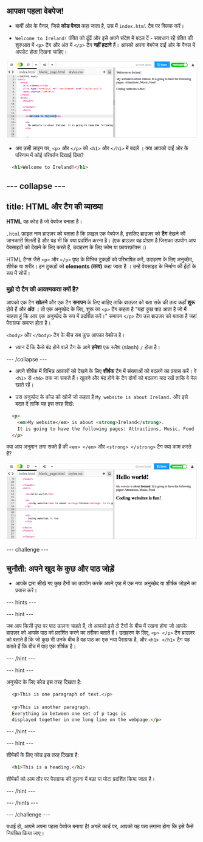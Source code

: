 ## आपका पहला वेबपेज!

- बायीं ओर के पैनल, जिसे **कोड पैनल** कहा जाता है, उस में `index.html` टैब पर क्लिक करें।

- `Welcome to Ireland!` पंक्ति को ढूंढें और इसे अपने संदेश में बदल दें - सावधान रहें पंक्ति की शुरुआत में `<p>` टैग और अंत में `</p>` टैग **नहीं हटाने** हैं। आपको अपना वेबपेज दाईं ओर के पैनल में अपडेट होता दिखना चाहिए।

![HTML अनुच्छेद उदाहरण](images/egFirstHtmlCode.png)

- अब उसी लाइन पर, `<p>` और `</p>` को `<h1>` और `</h1>` में बदलें । क्या आपको दाईं ओर के परिणाम में कोई परिवर्तन दिखाई दिया?

```html
  <h1>Welcome to Ireland!</h1>
```

--- collapse ---
---
title: HTML और टैग की व्याख्या
---

**HTML** वह कोड है जो वेबपेज बनाता है।

`.html` फ़ाइल नाम ब्राउज़र को बताता है कि फ़ाइल एक वेबपेज है, इसलिए ब्राउज़र को **टैग** देखने की जानकारी मिलती है और यह भी कि क्या प्रदर्शित करना है। (एक ब्राउज़र वह प्रोग्राम है जिसका उपयोग आप वेबसाइटों को देखने के लिए करते हैं, उदाहरण के लिए क्रोम या फ़ायरफ़ॉक्स।)

HTML टैग्स जैसे `<p>` और `</p>` पृष्ठ के विभिन्न टुकड़ों को परिभाषित करें, उदाहरण के लिए अनुच्छेद, शीर्षक या शरीर। इन टुकड़ों को **elements (तत्व)** कहा जाता है । उन्हें वेबसाइट के निर्माण की ईंटों के रूप में सोचें।

### मुझे दो टैग की आवश्यकता क्यों है?

आपको एक टैग **खोलने** और एक टैग **समापन** के लिए चाहिए ताकि ब्राउज़र को बता सके की तत्व कहाँ **शुरू** होते हैं और **अंत** । तो एक अनुच्छेद के लिए, शुरू का `<p>` टैग कहता है "यहां कुछ पाठ आता है जो मैं चाहता हूं कि आप एक अनुच्छेद के रूप में प्रदर्शित करें।" समापन `</p>` टैग उस ब्राउज़र को बताता है जहां पैराग्राफ समाप्त होता है।

`<body>` और `</body>` टैग के बीच सब कुछ आपका वेबपेज है।

- ध्यान दें कि कैसे बंद होने वाले टैग के आगे **हमेशा** एक स्लैश (slash) `/` होता है।

--- /collapse ---

- अपने शीर्षक में विभिन्न आकारों को देखने के लिए **शीर्षक** टैग में संख्याओं को बदलने का प्रयास करें। वे `<h1>` से `<h6>` तक जा सकते हैं। खुलने और बंद होने के टैग दोनों को बदलना याद रखें ताकि वे मेल खाते रहें।

- उस अनुच्छेद के कोड को खोजें जो कहता है `My website is about Ireland.` और इसे बदल दें ताकि यह इस तरह दिखे:

```html
  <p>
    <em>My website</em> is about <strong>Ireland</strong>. 
    It is going to have the following pages: Attractions, Music, Food
  </p>
```

क्या आप अनुमान लगा सक्ते हैं की `<em> </em>` और `<strong> </strong>` टैग क्या काम करते हैं?

![HTML टैग्स का उदाहरण](images/egFirstTags.png)

--- challenge ---

## चुनौती: अपने खुद के कुछ और पाठ जोड़ें

- आपके द्वारा सीखे गए कुछ टैगों का उपयोग करके अपने पृष्ठ में एक नया अनुच्छेद या शीर्षक जोड़ने का प्रयास करें।

--- hints ---


--- hint ---

जब आप किसी पृष्ठ पर पाठ डालना चाहते हैं, तो आपको इसे दो टैगों के बीच में रखना होगा जो आपके ब्राउज़र को आपके पाठ को प्रदर्शित करने का तरीका बताते हैं। उदाहरण के लिए, `<p> </p>` टैग ब्राउज़र को बताते हैं कि जो कुछ भी उनके बीच है वह पाठ का एक नया पैराग्राफ है, और `<h1> </h1>` टैग यह बताते हैं कि बीच में पाठ एक शीर्षक है।

--- /hint ---

--- hint ---

अनुच्छेद के लिए कोड इस तरह दिखता है:

```html
  <p>This is one paragraph of text.</p>

  <p>This is another paragraph.
  Everything in between one set of p tags is 
  displayed together in one long line on the webpage.</p>
```

--- /hint ---

--- hint ---

शीर्षकों के लिए कोड इस तरह दिखता है:

```html
  <h1>This is a heading.</h1>
```

शीर्षकों को आम तौर पर पैराग्राफ की तुलना में बड़ा या मोटा प्रदर्शित किया जाता है।

--- /hint ---

--- /hints ---

--- /challenge ---

बधाई हो, आपने अपना पहला वेबपेज बनाया है! अगले कार्ड पर, आपको यह पता लगाना होगा कि इसे कैसे नियंत्रित किया जाए।